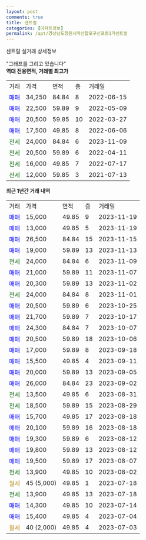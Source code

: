 ```yaml
---
layout: post
comments: true
title: 센트럴
categories: [아파트정보]
permalink: /apt/경상남도창원시마산합포구신포동1가센트럴
---
```


센트럴 실거래 상세정보

<script type="text/javascript">
  google.charts.load('current', {'packages':['line', 'corechart']});
  google.charts.setOnLoadCallback(drawChart);

  function drawChart() {
    var data = new google.visualization.DataTable();
    data.addColumn('date', '거래일');
    data.addColumn('number', "매매");
    data.addColumn('number', "전세");
    data.addColumn('number', "전매");

    data.addRows([[new Date(Date.parse("2023-11-19")), 15000, null, null], [new Date(Date.parse("2023-11-19")), 13000, null, null], [new Date(Date.parse("2023-11-15")), 26500, null, null], [new Date(Date.parse("2023-11-13")), 19000, null, null], [new Date(Date.parse("2023-11-09")), null, 24000, null], [new Date(Date.parse("2023-11-07")), 21000, null, null], [new Date(Date.parse("2023-11-02")), 20300, null, null], [new Date(Date.parse("2023-11-01")), null, 24000, null], [new Date(Date.parse("2023-10-25")), 20500, null, null], [new Date(Date.parse("2023-10-17")), 21700, null, null], [new Date(Date.parse("2023-10-07")), 24300, null, null], [new Date(Date.parse("2023-10-06")), 20500, null, null], [new Date(Date.parse("2023-09-18")), 17000, null, null], [new Date(Date.parse("2023-09-11")), 15500, null, null], [new Date(Date.parse("2023-09-05")), 20000, null, null], [new Date(Date.parse("2023-09-02")), 26000, null, null], [new Date(Date.parse("2023-08-31")), null, 13500, null], [new Date(Date.parse("2023-08-29")), null, 18500, null], [new Date(Date.parse("2023-08-18")), 15700, null, null], [new Date(Date.parse("2023-08-18")), 20100, null, null], [new Date(Date.parse("2023-08-12")), 19300, null, null], [new Date(Date.parse("2023-08-12")), 19800, null, null], [new Date(Date.parse("2023-08-07")), 19500, null, null], [new Date(Date.parse("2023-08-02")), null, 13900, null], [new Date(Date.parse("2023-07-18")), null, null, null], [new Date(Date.parse("2023-07-18")), null, 13900, null], [new Date(Date.parse("2023-07-14")), 14300, null, null], [new Date(Date.parse("2023-07-04")), 15400, null, null], [new Date(Date.parse("2023-07-03")), null, null, null]]);

    var options = {
      hAxis: {
        format: 'yyyy/MM/dd'
      },    
      lineWidth: 0,
      pointsVisible: true,    
      title: '최근 1년간 유형별 실거래가 분포',
      legend: { position: 'bottom' }
    };

    var formatter = new google.visualization.NumberFormat({pattern:'###,###'} );
    formatter.format(data, 1);
    formatter.format(data, 2);
    
    setTimeout(function() {
        var chart = new google.visualization.LineChart(document.getElementById('columnchart_material'));
        chart.draw(data, (options));
        document.getElementById('loading').style.display = 'none';
    }, 200);
  }
</script>


<div id="loading" style="z-index:20; display: block; margin-left: 0px">"그래프를 그리고 있습니다"</div>
<div id="columnchart_material" style="width: 95%; margin-left: 0px; display: block"></div>
<!-- contents start -->
<b>역대 전용면적, 거래별 최고가</b>
<table class="sortable">
    <tr>
      <td>거래</td>
      <td>가격</td>
      <td>면적</td>
      <td>층</td>
      <td>거래일</td>
    </tr>
        <tr>
          <td><a style="color: blue">매매</a></td>
          <td>34,250</td>
          <td>84.84</td>
          <td>8</td>
          <td>2022-06-15</td>
        </tr>            <tr>
          <td><a style="color: blue">매매</a></td>
          <td>22,500</td>
          <td>59.89</td>
          <td>9</td>
          <td>2022-05-09</td>
        </tr>            <tr>
          <td><a style="color: blue">매매</a></td>
          <td>20,500</td>
          <td>59.85</td>
          <td>10</td>
          <td>2022-03-27</td>
        </tr>            <tr>
          <td><a style="color: blue">매매</a></td>
          <td>17,500</td>
          <td>49.85</td>
          <td>8</td>
          <td>2022-06-06</td>
        </tr>        
        <tr>
              <td><a style="color: darkgreen">전세</a></td>
              <td>24,000</td>
              <td>84.84</td>
              <td>6</td>
              <td>2023-11-09</td>
            </tr>            <tr>
              <td><a style="color: darkgreen">전세</a></td>
              <td>20,500</td>
              <td>59.89</td>
              <td>6</td>
              <td>2022-04-11</td>
            </tr>            <tr>
              <td><a style="color: darkgreen">전세</a></td>
              <td>16,000</td>
              <td>49.85</td>
              <td>7</td>
              <td>2022-07-17</td>
            </tr>            <tr>
              <td><a style="color: darkgreen">전세</a></td>
              <td>12,000</td>
              <td>59.85</td>
              <td>3</td>
              <td>2021-07-13</td>
            </tr>        
    
</table>

<b>최근 1년간 거래 내역</b>

<table class="sortable">
    <tr>
      <td>거래</td>
      <td>가격</td>
      <td>면적</td>
      <td>층</td>
      <td>거래일</td>
    </tr>
    <tr>
      <td><a style="color: blue">매매</a></td>
      <td>15,000</td>
      <td>49.85</td>
      <td>9</td>
      <td>2023-11-19</td>
    </tr>          <tr>
      <td><a style="color: blue">매매</a></td>
      <td>13,000</td>
      <td>49.85</td>
      <td>5</td>
      <td>2023-11-19</td>
    </tr>          <tr>
      <td><a style="color: blue">매매</a></td>
      <td>26,500</td>
      <td>84.84</td>
      <td>15</td>
      <td>2023-11-15</td>
    </tr>          <tr>
      <td><a style="color: blue">매매</a></td>
      <td>19,000</td>
      <td>59.89</td>
      <td>13</td>
      <td>2023-11-13</td>
    </tr>          <tr>
      <td><a style="color: darkgreen">전세</a></td>
      <td>24,000</td>
      <td>84.84</td>
      <td>6</td>
      <td>2023-11-09</td>
    </tr>          <tr>
      <td><a style="color: blue">매매</a></td>
      <td>21,000</td>
      <td>59.89</td>
      <td>11</td>
      <td>2023-11-07</td>
    </tr>          <tr>
      <td><a style="color: blue">매매</a></td>
      <td>20,300</td>
      <td>59.89</td>
      <td>13</td>
      <td>2023-11-02</td>
    </tr>          <tr>
      <td><a style="color: darkgreen">전세</a></td>
      <td>24,000</td>
      <td>84.84</td>
      <td>8</td>
      <td>2023-11-01</td>
    </tr>          <tr>
      <td><a style="color: blue">매매</a></td>
      <td>20,500</td>
      <td>59.89</td>
      <td>6</td>
      <td>2023-10-25</td>
    </tr>          <tr>
      <td><a style="color: blue">매매</a></td>
      <td>21,700</td>
      <td>59.89</td>
      <td>7</td>
      <td>2023-10-17</td>
    </tr>          <tr>
      <td><a style="color: blue">매매</a></td>
      <td>24,300</td>
      <td>84.84</td>
      <td>7</td>
      <td>2023-10-07</td>
    </tr>          <tr>
      <td><a style="color: blue">매매</a></td>
      <td>20,500</td>
      <td>59.89</td>
      <td>18</td>
      <td>2023-10-06</td>
    </tr>          <tr>
      <td><a style="color: blue">매매</a></td>
      <td>17,000</td>
      <td>59.89</td>
      <td>8</td>
      <td>2023-09-18</td>
    </tr>          <tr>
      <td><a style="color: blue">매매</a></td>
      <td>15,500</td>
      <td>49.85</td>
      <td>4</td>
      <td>2023-09-11</td>
    </tr>          <tr>
      <td><a style="color: blue">매매</a></td>
      <td>20,000</td>
      <td>59.89</td>
      <td>13</td>
      <td>2023-09-05</td>
    </tr>          <tr>
      <td><a style="color: blue">매매</a></td>
      <td>26,000</td>
      <td>84.84</td>
      <td>23</td>
      <td>2023-09-02</td>
    </tr>          <tr>
      <td><a style="color: darkgreen">전세</a></td>
      <td>13,500</td>
      <td>49.85</td>
      <td>6</td>
      <td>2023-08-31</td>
    </tr>          <tr>
      <td><a style="color: darkgreen">전세</a></td>
      <td>18,500</td>
      <td>59.89</td>
      <td>15</td>
      <td>2023-08-29</td>
    </tr>          <tr>
      <td><a style="color: blue">매매</a></td>
      <td>15,700</td>
      <td>49.85</td>
      <td>17</td>
      <td>2023-08-18</td>
    </tr>          <tr>
      <td><a style="color: blue">매매</a></td>
      <td>20,100</td>
      <td>59.89</td>
      <td>16</td>
      <td>2023-08-18</td>
    </tr>          <tr>
      <td><a style="color: blue">매매</a></td>
      <td>19,300</td>
      <td>59.89</td>
      <td>6</td>
      <td>2023-08-12</td>
    </tr>          <tr>
      <td><a style="color: blue">매매</a></td>
      <td>19,800</td>
      <td>59.89</td>
      <td>13</td>
      <td>2023-08-12</td>
    </tr>          <tr>
      <td><a style="color: blue">매매</a></td>
      <td>19,500</td>
      <td>59.89</td>
      <td>17</td>
      <td>2023-08-07</td>
    </tr>          <tr>
      <td><a style="color: darkgreen">전세</a></td>
      <td>13,900</td>
      <td>49.85</td>
      <td>10</td>
      <td>2023-08-02</td>
    </tr>          <tr>
      <td><a style="color: darkgoldenrod">월세</a></td>
      <td>45 (5,000)</td>
      <td>49.85</td>
      <td>1</td>
      <td>2023-07-18</td>
    </tr>          <tr>
      <td><a style="color: darkgreen">전세</a></td>
      <td>13,900</td>
      <td>49.85</td>
      <td>13</td>
      <td>2023-07-18</td>
    </tr>          <tr>
      <td><a style="color: blue">매매</a></td>
      <td>14,300</td>
      <td>49.85</td>
      <td>10</td>
      <td>2023-07-14</td>
    </tr>          <tr>
      <td><a style="color: blue">매매</a></td>
      <td>15,400</td>
      <td>49.85</td>
      <td>4</td>
      <td>2023-07-04</td>
    </tr>          <tr>
      <td><a style="color: darkgoldenrod">월세</a></td>
      <td>40 (2,000)</td>
      <td>49.85</td>
      <td>4</td>
      <td>2023-07-03</td>
    </tr>      </table>
<!-- contents end -->    

